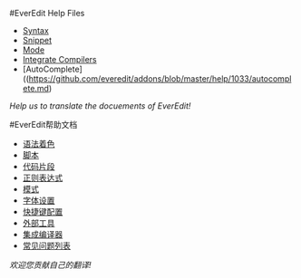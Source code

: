 #EverEdit Help Files
* [Syntax](https://github.com/everedit/addons/blob/master/help/1033/syntax.md)
* [Snippet](https://github.com/everedit/addons/blob/master/help/1033/snippet.md)
* [Mode](https://github.com/everedit/addons/blob/master/help/1033/mode.md)
* [Integrate Compilers](https://github.com/everedit/addons/blob/master/help/1033/compiler.md)
* [AutoComplete]((https://github.com/everedit/addons/blob/master/help/1033/autocomplete.md)

*Help us to translate the docuements of EverEdit!*

#EverEdit帮助文档
* [语法着色](https://github.com/everedit/addons/blob/master/help/2052/syntax.md)
* [脚本](https://github.com/everedit/addons/blob/master/help/2052/script.md)
* [代码片段](https://github.com/everedit/addons/blob/master/help/2052/snippet.md)
* [正则表达式](https://github.com/everedit/addons/blob/master/help/2052/regex.md)
* [模式](https://github.com/everedit/addons/blob/master/help/2052/mode.md)
* [字体设置](https://github.com/everedit/addons/blob/master/help/2052/font.md)
* [快捷键配置](https://github.com/everedit/addons/blob/master/help/2052/shortcut.md)
* [外部工具](https://github.com/everedit/addons/blob/master/help/2052/tool.md)
* [集成编译器](https://github.com/everedit/addons/blob/master/help/2052/compiler.md)
* [常见问题列表](https://github.com/everedit/addons/blob/master/help/2052/faq.md)

*欢迎您贡献自己的翻译!*

